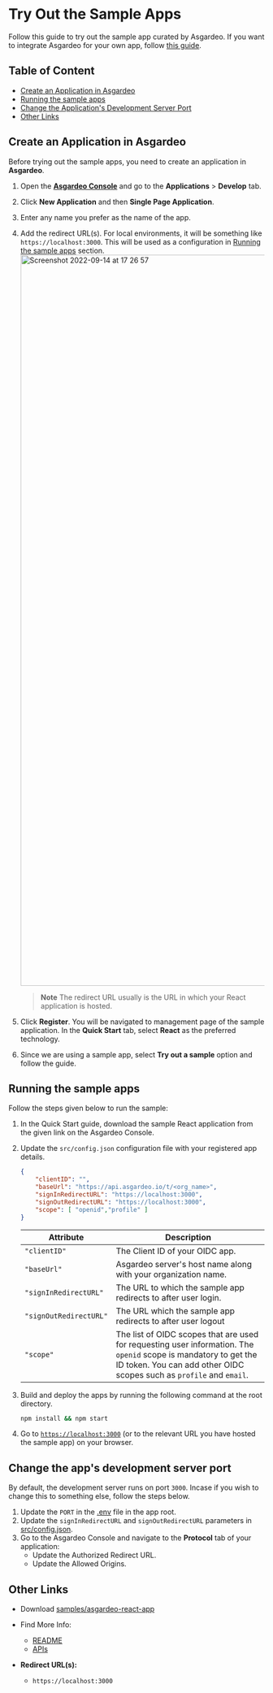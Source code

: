 # Try Out the Sample Apps

Follow this guide to try out the sample app curated by Asgardeo. If you want to integrate Asgardeo for your own app, follow [this guide](/README.md#getting-started).


## Table of Content

-   [Create an Application in Asgardeo](#create-an-application-in-asgardeo)
-   [Running the sample apps](#running-the-sample-apps)
-   [Change the Application's Development Server Port](#change-the-applications-development-server-port)
-   [Other Links](#other-links)


## Create an Application in Asgardeo

Before trying out the sample apps, you need to create an application in **Asgardeo**.

1. Open the [**Asgardeo Console**](https://console.asgardeo.io/login) and go to the **Applications** > **Develop** tab.

2. Click **New Application** and then **Single Page Application**.

3. Enter any name you prefer as the name of the app.

4. Add the redirect URL(s). For local environments, it will be something like `https://localhost:3000`. This will be used as a configuration in [Running the sample apps](#2-running-the-sample-apps) section.<img width="1439" alt="Screenshot 2022-09-14 at 17 26 57" src="https://user-images.githubusercontent.com/42619922/190148189-bb933d6b-2f8e-41e7-8c42-9d67e6746d17.png">

    > **Note** 
    > The redirect URL usually is the URL in which your React application is hosted.

4. Click **Register**. You will be navigated to management page of the sample application. In the **Quick Start** tab, select **React** as the preferred technology.

5. Since we are using a sample app, select **Try out a sample** option and follow the guide.

## Running the sample apps

Follow the steps given below to run the sample:

1. In the Quick Start guide, download the sample React application from the given link on the Asgardeo Console.

2. Update the `src/config.json` configuration file with your registered app details.

    ```json
    {
        "clientID": "",
        "baseUrl": "https://api.asgardeo.io/t/<org_name>",
        "signInRedirectURL": "https://localhost:3000",
        "signOutRedirectURL": "https://localhost:3000",
        "scope": [ "openid","profile" ]
    }
    ```
    | Attribute             | Description                                                                        |
    | --------------------- | ---------------------------------------------------------------------------------- |
    | `"clientID"`         | The Client ID of your OIDC app. |
    | `"baseUrl"`              | Asgardeo server's host name along with your organization name.                          |
    | `"signInRedirectURL"` | The URL to which the sample app redirects to after user login. |
    | `"signOutRedirectURL"`            | The URL which the sample app redirects to after user logout                     |
    | `"scope"`             | The list of OIDC scopes that are used for requesting user information. The `openid` scope is mandatory to get the ID token. You can add other OIDC scopes such as `profile` and `email`.                           |

3. Build and deploy the apps by running the following command at the root directory.

    ```bash
    npm install && npm start
    ```

4. Go to [`https://localhost:3000`](https://localhost:3000) (or to the relevant URL you have hosted the sample app) on your browser.

## Change the app's development server port

By default, the development server runs on port `3000`. Incase if you wish to change this to something else, 
follow the steps below.

1. Update the `PORT` in the [.env](.env) file in the app root.
2. Update the `signInRedirectURL` and `signOutRedirectURL` parameters in [src/config.json](./src/config.json).
3. Go to the Asgardeo Console and navigate to the **Protocol** tab of your application:
    - Update the Authorized Redirect URL.
    - Update the Allowed Origins.

## Other Links

- Download [samples/asgardeo-react-app](https://github.com/asgardeo/asgardeo-auth-react-sdk/releases/latest/download/asgardeo-react-app.zip)

- Find More Info: 
  - [README](/README.md)
  - [APIs](/API.md)

- **Redirect URL(s):**
  - `https://localhost:3000`
